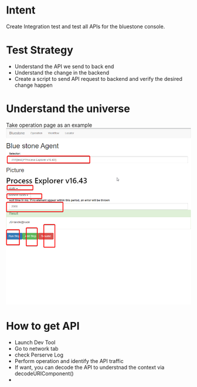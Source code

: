 # Intent
Create Integration test and test all APIs for the bluestone console.

# Test Strategy
* Understand the API we send to back end
* Understand the change in the backend
* Create a script to send API request to backend and verify the desired change happen

# Understand the universe
Take operation page as an example
![](../pic/operation-test-point.png)  

# How to get API
* Launch Dev Tool
* Go to network tab
* check Perserve Log
* Perform operation and identify the API traffic
* If want, you can decode the API to understnad the context via decodeURIComponent()
* 

